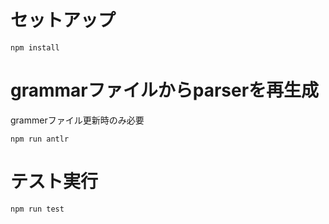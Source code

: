 # セットアップ
```
npm install
```

# grammarファイルからparserを再生成
grammerファイル更新時のみ必要
```
npm run antlr
```

# テスト実行
```
npm run test
```
